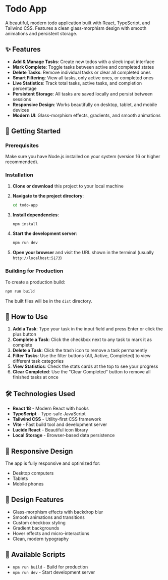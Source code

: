 # Todo App
A beautiful, modern todo application built with React, TypeScript, and Tailwind CSS. Features a clean glass-morphism design with smooth animations and persistent storage.

## ✨ Features

- **Add & Manage Tasks**: Create new todos with a sleek input interface
- **Mark Complete**: Toggle tasks between active and completed states
- **Delete Tasks**: Remove individual tasks or clear all completed ones
- **Smart Filtering**: View all tasks, only active ones, or completed ones
- **Live Statistics**: Track total tasks, active tasks, and completion percentage
- **Persistent Storage**: All tasks are saved locally and persist between sessions
- **Responsive Design**: Works beautifully on desktop, tablet, and mobile devices
- **Modern UI**: Glass-morphism effects, gradients, and smooth animations

## 🚀 Getting Started

### Prerequisites

Make sure you have Node.js installed on your system (version 16 or higher recommended).

### Installation

1. **Clone or download** this project to your local machine

2. **Navigate to the project directory**:
   ```bash
   cd todo-app
   ```

3. **Install dependencies**:
   ```bash
   npm install
   ```

4. **Start the development server**:
   ```bash
   npm run dev
   ```

5. **Open your browser** and visit the URL shown in the terminal (usually `http://localhost:5173`)

### Building for Production

To create a production build:

```bash
npm run build
```

The built files will be in the `dist` directory.

## 🎯 How to Use

1. **Add a Task**: Type your task in the input field and press Enter or click the plus button
2. **Complete a Task**: Click the checkbox next to any task to mark it as complete
3. **Delete a Task**: Click the trash icon to remove a task permanently
4. **Filter Tasks**: Use the filter buttons (All, Active, Completed) to view different task categories
5. **View Statistics**: Check the stats cards at the top to see your progress
6. **Clear Completed**: Use the "Clear Completed" button to remove all finished tasks at once

## 🛠️ Technologies Used

- **React 18** - Modern React with hooks
- **TypeScript** - Type-safe JavaScript
- **Tailwind CSS** - Utility-first CSS framework
- **Vite** - Fast build tool and development server
- **Lucide React** - Beautiful icon library
- **Local Storage** - Browser-based data persistence

## 📱 Responsive Design

The app is fully responsive and optimized for:
- Desktop computers
- Tablets
- Mobile phones

## 🎨 Design Features

- Glass-morphism effects with backdrop blur
- Smooth animations and transitions
- Custom checkbox styling
- Gradient backgrounds
- Hover effects and micro-interactions
- Clean, modern typography

## 🔧 Available Scripts

- `npm run build` - Build for production
- `npm run dev` - Start development server
